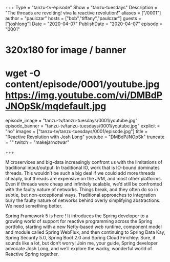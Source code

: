 +++
Type = "tanzu-tv-episode"
Show = "tanzu-tuesdays"
Description = "The threads are revolting! viva la reactive revolution!"
aliases = ["/0001"]
author = "paulczar"
hosts = ["bob","tiffany","paulczar"]
guests = ["joshlong"]
Date = "2020-04-07"
PublishDate = "2020-04-07"
episode = "0001"
# 320x180 for image / banner
# wget -O content/episode/0001/youtube.jpg https://img.youtube.com/vi/DMBdPJNOpSk/mqdefault.jpg
episode_image = "tanzu-tv/tanzu-tuesdays/0001/youtube.jpg"
episode_banner = "tanzu-tv/tanzu-tuesdays/0001/youtube.jpg"
explicit = "no"
images = ["tanzu-tv/tanzu-tuesdays/0001/episode.jpg"]
title = "Reactive Revolution with Josh Long"
youtube = "DMBdPJNOpSk"
truncate = ""
twitch = "makejarnotwar"

+++

Microservices and big-data increasingly confront us with the limitations of traditional input/output. In traditional IO, work that is IO-bound dominates threads. This wouldn’t be such a big deal if we could add more threads cheaply, but threads are expensive on the JVM, and most other platforms. Even if threads were cheap and infinitely scalable, we’d still be confronted with the faulty nature of networks. Things break, and they often do so in subtle, but non-exceptional ways. Traditional approaches to integration bury the faulty nature of networks behind overly simplifying abstractions. We need something better.

Spring Framework 5 is here ! It introduces the Spring developer to a growing world of support for reactive programming across the Spring portfolio, starting with a new Netty-based web runtime, component model and module called Spring WebFlux, and then continuing to Spring Data Kay, Spring Security 5.0, Spring Boot 2.0 and Spring Cloud Finchley. Sure, it sounds like a lot, but don’t worry! Join me, your guide, Spring developer advocate Josh Long, and we’ll explore the wacky, wonderful world of Reactive Spring together.